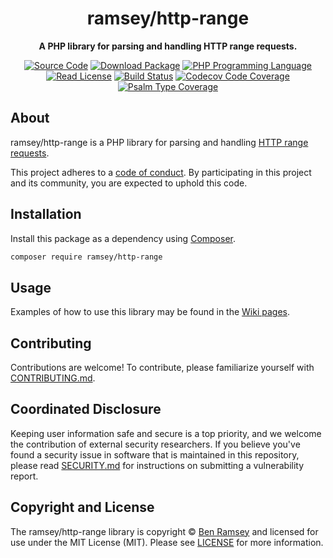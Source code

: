 <h1 align="center">ramsey/http-range</h1>

<p align="center">
    <strong>A PHP library for parsing and handling HTTP range requests.</strong>
</p>

<p align="center">
    <a href="https://github.com/ramsey/http-range"><img src="https://img.shields.io/badge/source-ramsey/http--range-blue.svg?style=flat-square" alt="Source Code"></a>
    <a href="https://packagist.org/packages/ramsey/http-range"><img src="https://img.shields.io/packagist/v/ramsey/http-range.svg?style=flat-square&label=release" alt="Download Package"></a>
    <a href="https://php.net"><img src="https://img.shields.io/packagist/php-v/ramsey/http-range.svg?style=flat-square&colorB=%238892BF" alt="PHP Programming Language"></a>
    <a href="https://github.com/ramsey/http-range/blob/main/LICENSE"><img src="https://img.shields.io/packagist/l/ramsey/http-range.svg?style=flat-square&colorB=darkcyan" alt="Read License"></a>
    <a href="https://github.com/ramsey/http-range/actions/workflows/continuous-integration.yml"><img src="https://img.shields.io/github/actions/workflow/status/ramsey/http-range/continuous-integration.yml?branch=main&logo=github&style=flat-square" alt="Build Status"></a>
    <a href="https://codecov.io/gh/ramsey/http-range"><img src="https://img.shields.io/codecov/c/gh/ramsey/http-range?label=codecov&logo=codecov&style=flat-square" alt="Codecov Code Coverage"></a>
    <a href="https://shepherd.dev/github/ramsey/http-range"><img src="https://img.shields.io/endpoint?style=flat-square&url=https%3A%2F%2Fshepherd.dev%2Fgithub%2Framsey%2Fhttp-range%2Fcoverage" alt="Psalm Type Coverage"></a>
</p>

## About

ramsey/http-range is a PHP library for parsing and handling [HTTP range requests][].

This project adheres to a [code of conduct](CODE_OF_CONDUCT.md).
By participating in this project and its community, you are expected to
uphold this code.

## Installation

Install this package as a dependency using [Composer](https://getcomposer.org).

``` bash
composer require ramsey/http-range
```

## Usage

Examples of how to use this library may be found in the
[Wiki pages](https://github.com/ramsey/http-range/wiki/Examples).

## Contributing

Contributions are welcome! To contribute, please familiarize yourself with
[CONTRIBUTING.md](CONTRIBUTING.md).

## Coordinated Disclosure

Keeping user information safe and secure is a top priority, and we welcome the
contribution of external security researchers. If you believe you've found a
security issue in software that is maintained in this repository, please read
[SECURITY.md](SECURITY.md) for instructions on submitting a vulnerability report.

## Copyright and License

The ramsey/http-range library is copyright © [Ben Ramsey](https://benramsey.com/)
and licensed for use under the MIT License (MIT). Please see [LICENSE](LICENSE)
for more information.

[http range requests]: https://tools.ietf.org/html/rfc7233
